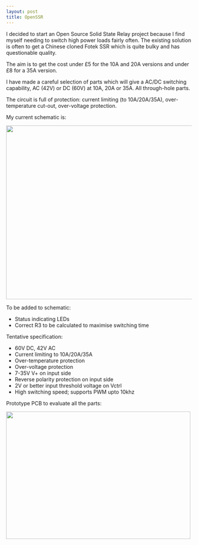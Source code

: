 ```yaml
---
layout: post
title: OpenSSR
---
```

I decided to start an Open Source Solid State Relay project because I find myself needing to switch high power loads fairly often. 
The existing solution is often to get a Chinese cloned Fotek SSR which is quite bulky and has questionable quality.

The aim is to get the cost under £5 for the 10A and 20A versions and under £8 for a 35A version.

I have made a careful selection of parts which will give a AC/DC switching capability, AC (42V) or DC (60V) at 10A, 20A or 35A. All through-hole parts.

The circuit is full of protection: current limiting (to 10A/20A/35A), over-temperature cut-out, over-voltage protection.

My current schematic is:

<img src="http://forum.sh-hackspace.org.uk/uploads/default/_optimized/612/9ae/bd7d7e9a65_1280x472.png" width="1280" height="472"> 

To be added to schematic:
- Status indicating LEDs
- Correct R3 to be calculated to maximise switching time

Tentative specification:
- 60V DC, 42V AC
- Current limiting to 10A/20A/35A
- Over-temperature protection
- Over-voltage protection
- 7-35V V+ on input side
- Reverse polarity protection on input side
- 2V or better input threshold voltage on Vctrl
- High switching speed; supports PWM upto 10khz

Prototype PCB to evaluate all the parts:

<img src="http://forum.sh-hackspace.org.uk/uploads/default/149/b9c4efa65a329177.png" width="500" height="346">